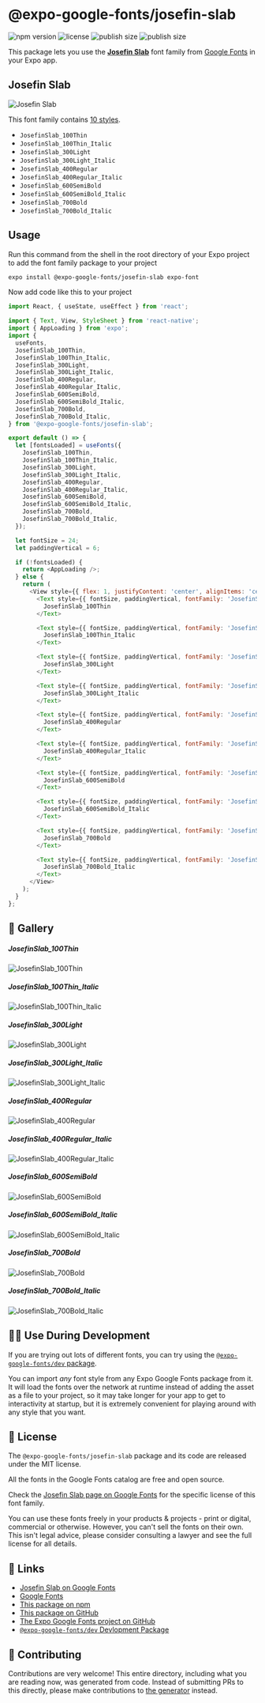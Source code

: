 # @expo-google-fonts/josefin-slab

![npm version](https://flat.badgen.net/npm/v/@expo-google-fonts/josefin-slab)
![license](https://flat.badgen.net/github/license/expo/google-fonts)
![publish size](https://flat.badgen.net/packagephobia/install/@expo-google-fonts/josefin-slab)
![publish size](https://flat.badgen.net/packagephobia/publish/@expo-google-fonts/josefin-slab)

This package lets you use the [**Josefin Slab**](https://fonts.google.com/specimen/Josefin+Slab) font family from [Google Fonts](https://fonts.google.com/) in your Expo app.

## Josefin Slab

![Josefin Slab](./font-family.png)

This font family contains [10 styles](#-gallery).

- `JosefinSlab_100Thin`
- `JosefinSlab_100Thin_Italic`
- `JosefinSlab_300Light`
- `JosefinSlab_300Light_Italic`
- `JosefinSlab_400Regular`
- `JosefinSlab_400Regular_Italic`
- `JosefinSlab_600SemiBold`
- `JosefinSlab_600SemiBold_Italic`
- `JosefinSlab_700Bold`
- `JosefinSlab_700Bold_Italic`

## Usage

Run this command from the shell in the root directory of your Expo project to add the font family package to your project
```sh
expo install @expo-google-fonts/josefin-slab expo-font
```

Now add code like this to your project
```js
import React, { useState, useEffect } from 'react';

import { Text, View, StyleSheet } from 'react-native';
import { AppLoading } from 'expo';
import {
  useFonts,
  JosefinSlab_100Thin,
  JosefinSlab_100Thin_Italic,
  JosefinSlab_300Light,
  JosefinSlab_300Light_Italic,
  JosefinSlab_400Regular,
  JosefinSlab_400Regular_Italic,
  JosefinSlab_600SemiBold,
  JosefinSlab_600SemiBold_Italic,
  JosefinSlab_700Bold,
  JosefinSlab_700Bold_Italic,
} from '@expo-google-fonts/josefin-slab';

export default () => {
  let [fontsLoaded] = useFonts({
    JosefinSlab_100Thin,
    JosefinSlab_100Thin_Italic,
    JosefinSlab_300Light,
    JosefinSlab_300Light_Italic,
    JosefinSlab_400Regular,
    JosefinSlab_400Regular_Italic,
    JosefinSlab_600SemiBold,
    JosefinSlab_600SemiBold_Italic,
    JosefinSlab_700Bold,
    JosefinSlab_700Bold_Italic,
  });

  let fontSize = 24;
  let paddingVertical = 6;

  if (!fontsLoaded) {
    return <AppLoading />;
  } else {
    return (
      <View style={{ flex: 1, justifyContent: 'center', alignItems: 'center' }}>
        <Text style={{ fontSize, paddingVertical, fontFamily: 'JosefinSlab_100Thin' }}>
          JosefinSlab_100Thin
        </Text>

        <Text style={{ fontSize, paddingVertical, fontFamily: 'JosefinSlab_100Thin_Italic' }}>
          JosefinSlab_100Thin_Italic
        </Text>

        <Text style={{ fontSize, paddingVertical, fontFamily: 'JosefinSlab_300Light' }}>
          JosefinSlab_300Light
        </Text>

        <Text style={{ fontSize, paddingVertical, fontFamily: 'JosefinSlab_300Light_Italic' }}>
          JosefinSlab_300Light_Italic
        </Text>

        <Text style={{ fontSize, paddingVertical, fontFamily: 'JosefinSlab_400Regular' }}>
          JosefinSlab_400Regular
        </Text>

        <Text style={{ fontSize, paddingVertical, fontFamily: 'JosefinSlab_400Regular_Italic' }}>
          JosefinSlab_400Regular_Italic
        </Text>

        <Text style={{ fontSize, paddingVertical, fontFamily: 'JosefinSlab_600SemiBold' }}>
          JosefinSlab_600SemiBold
        </Text>

        <Text style={{ fontSize, paddingVertical, fontFamily: 'JosefinSlab_600SemiBold_Italic' }}>
          JosefinSlab_600SemiBold_Italic
        </Text>

        <Text style={{ fontSize, paddingVertical, fontFamily: 'JosefinSlab_700Bold' }}>
          JosefinSlab_700Bold
        </Text>

        <Text style={{ fontSize, paddingVertical, fontFamily: 'JosefinSlab_700Bold_Italic' }}>
          JosefinSlab_700Bold_Italic
        </Text>
      </View>
    );
  }
};

```

## 🔡 Gallery

##### JosefinSlab_100Thin
![JosefinSlab_100Thin](./JosefinSlab_100Thin.ttf.png)

##### JosefinSlab_100Thin_Italic
![JosefinSlab_100Thin_Italic](./JosefinSlab_100Thin_Italic.ttf.png)

##### JosefinSlab_300Light
![JosefinSlab_300Light](./JosefinSlab_300Light.ttf.png)

##### JosefinSlab_300Light_Italic
![JosefinSlab_300Light_Italic](./JosefinSlab_300Light_Italic.ttf.png)

##### JosefinSlab_400Regular
![JosefinSlab_400Regular](./JosefinSlab_400Regular.ttf.png)

##### JosefinSlab_400Regular_Italic
![JosefinSlab_400Regular_Italic](./JosefinSlab_400Regular_Italic.ttf.png)

##### JosefinSlab_600SemiBold
![JosefinSlab_600SemiBold](./JosefinSlab_600SemiBold.ttf.png)

##### JosefinSlab_600SemiBold_Italic
![JosefinSlab_600SemiBold_Italic](./JosefinSlab_600SemiBold_Italic.ttf.png)

##### JosefinSlab_700Bold
![JosefinSlab_700Bold](./JosefinSlab_700Bold.ttf.png)

##### JosefinSlab_700Bold_Italic
![JosefinSlab_700Bold_Italic](./JosefinSlab_700Bold_Italic.ttf.png)


## 👩‍💻 Use During Development

If you are trying out lots of different fonts, you can try using the [`@expo-google-fonts/dev` package](https://github.com/expo/google-fonts/tree/master/font-packages/dev#readme).

You can import *any* font style from any Expo Google Fonts package from it. It will load the fonts
over the network at runtime instead of adding the asset as a file to your project, so it may take longer
for your app to get to interactivity at startup, but it is extremely convenient
for playing around with any style that you want.

## 📖 License

The `@expo-google-fonts/josefin-slab` package and its code are released under the MIT license.

All the fonts in the Google Fonts catalog are free and open source.

Check the [Josefin Slab page on Google Fonts](https://fonts.google.com/specimen/Josefin+Slab) for the specific license of this font family.

You can use these fonts freely in your products & projects - print or digital, commercial or otherwise. However, you can't sell the fonts on their own. This isn't legal advice, please consider consulting a lawyer and see the full license for all details.

## 🔗 Links

- [Josefin Slab on Google Fonts](https://fonts.google.com/specimen/Josefin+Slab)
- [Google Fonts](https://fonts.google.com/)
- [This package on npm](https://www.npmjs.com/package/@expo-google-fonts/josefin-slab)
- [This package on GitHub](https://github.com/expo/google-fonts/tree/master/font-packages/josefin-slab)
- [The Expo Google Fonts project on GitHub](https://github.com/expo/google-fonts)
- [`@expo-google-fonts/dev` Devlopment Package](https://github.com/expo/google-fonts/tree/master/font-packages/dev)

## 🤝 Contributing

Contributions are very welcome! This entire directory, including what you are reading now, was generated from code. Instead of submitting PRs to this directly, please make contributions to [the generator](https://github.com/expo/google-fonts/tree/master/packages/generator) instead.
